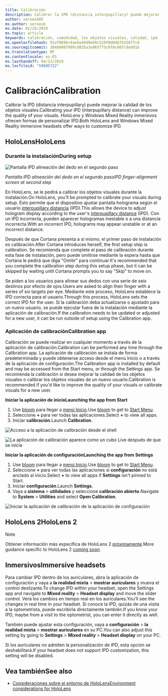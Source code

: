 ```yaml
---
title: Calibración
description: Calibrar la IPD (distancia interpupillary) puede mejorar la calidad de los objetos visuales. HoloLens y Windows Mixed Reality inmersivos ofrecen formas de personalizar IPD.
author: xerxesb85
ms.author: xerxesb
ms.date: 02/24/2019
ms.topic: article
keywords: calibración, comodidad, los objetos visuales, calidad, ipd
ms.openlocfilehash: 91af069bc4ae5e49d9eb9c529f0d0db7b1567fc8
ms.sourcegitcommit: 384b0087899cd835a3a965f75c6f6c607c9edd1b
ms.translationtype: MT
ms.contentlocale: es-ES
ms.lasthandoff: 04/12/2019
ms.locfileid: "59605722"
---
```

# <a name="calibration"></a><span data-ttu-id="f5184-105">Calibración</span><span class="sxs-lookup"><span data-stu-id="f5184-105">Calibration</span></span>

<span data-ttu-id="f5184-106">Calibrar la IPD (distancia interpupillary) puede mejorar la calidad de los objetos visuales.</span><span class="sxs-lookup"><span data-stu-id="f5184-106">Calibrating your IPD (interpupillary distance) can improve the quality of your visuals.</span></span> <span data-ttu-id="f5184-107">HoloLens y Windows Mixed Reality inmersivos ofrecen formas de personalizar IPD.</span><span class="sxs-lookup"><span data-stu-id="f5184-107">Both HoloLens and Windows Mixed Reality immersive headsets offer ways to customize IPD.</span></span>

## <a name="hololens"></a><span data-ttu-id="f5184-108">HoloLens</span><span class="sxs-lookup"><span data-stu-id="f5184-108">HoloLens</span></span>

### <a name="during-setup"></a><span data-ttu-id="f5184-109">Durante la instalación</span><span class="sxs-lookup"><span data-stu-id="f5184-109">During setup</span></span>

![Pantalla IPD alineación del dedo en el segundo paso](images/ipd-finger-alignment-300px.jpg)<br>

<span data-ttu-id="f5184-111">*Pantalla IPD alineación del dedo en el segundo paso*</span><span class="sxs-lookup"><span data-stu-id="f5184-111">*IPD finger-alignment screen at second step*</span></span>

<span data-ttu-id="f5184-112">En HoloLens, se le pedirá a calibrar los objetos visuales durante la instalación.</span><span class="sxs-lookup"><span data-stu-id="f5184-112">On HoloLens, you'll be prompted to calibrate your visuals during setup.</span></span> <span data-ttu-id="f5184-113">Esto permite que el dispositivo ajustar pantalla holograma según el usuario [interpupillary distancia](https://en.wikipedia.org/wiki/Interpupillary_distance) (IPD).</span><span class="sxs-lookup"><span data-stu-id="f5184-113">This allows the device to adjust hologram display according to the user's [interpupillary distance](https://en.wikipedia.org/wiki/Interpupillary_distance) (IPD).</span></span> <span data-ttu-id="f5184-114">Con un IPD incorrecta, pueden aparecer hologramas inestable o a una distancia incorrecta.</span><span class="sxs-lookup"><span data-stu-id="f5184-114">With an incorrect IPD, holograms may appear unstable or at an incorrect distance.</span></span>

<span data-ttu-id="f5184-115">Después de que Cortana presenta a sí mismo, el primer paso de instalación es calibración.</span><span class="sxs-lookup"><span data-stu-id="f5184-115">After Cortana introduces herself, the first setup step is calibration.</span></span> <span data-ttu-id="f5184-116">Se recomienda que complete el paso de calibración durante esta fase de instalación, pero puede omitirse mediante la espera hasta que Cortana le pedirá que diga "Omitir" para continuar.</span><span class="sxs-lookup"><span data-stu-id="f5184-116">It's recommended that you complete the calibration step during this setup phase, but it can be skipped by waiting until Cortana prompts you to say "Skip" to move on.</span></span>

<span data-ttu-id="f5184-117">Se piden a los usuarios para alinear sus dedos con una serie de seis destinos por efecto de ojos.</span><span class="sxs-lookup"><span data-stu-id="f5184-117">Users are asked to align their finger with a series of six targets per eye.</span></span> <span data-ttu-id="f5184-118">Mediante este proceso, HoloLens establece la IPD correcta para el usuario.</span><span class="sxs-lookup"><span data-stu-id="f5184-118">Through this process, HoloLens sets the correct IPD for the user.</span></span> <span data-ttu-id="f5184-119">Si la calibración deba actualizarse o ajustado para un nuevo usuario, se puede ejecutar fuera de la instalación mediante la aplicación de calibración.</span><span class="sxs-lookup"><span data-stu-id="f5184-119">If the calibration needs to be updated or adjusted for a new user, it can be run outside of setup using the Calibration app.</span></span>

### <a name="calibration-app"></a><span data-ttu-id="f5184-120">Aplicación de calibración</span><span class="sxs-lookup"><span data-stu-id="f5184-120">Calibration app</span></span>

<span data-ttu-id="f5184-121">Calibración se puede realizar en cualquier momento a través de la aplicación de calibración.</span><span class="sxs-lookup"><span data-stu-id="f5184-121">Calibration can be performed any time through the Calibration app.</span></span> <span data-ttu-id="f5184-122">La aplicación de calibración se instala de forma predeterminada y puede obtenerse acceso desde el menú Inicio o a través de la aplicación de configuración.</span><span class="sxs-lookup"><span data-stu-id="f5184-122">The Calibration app is installed by default and may be accessed from the Start menu, or through the Settings app.</span></span> <span data-ttu-id="f5184-123">Se recomienda la calibración si desea mejorar la calidad de los objetos visuales o calibrar los objetos visuales de un nuevo usuario.</span><span class="sxs-lookup"><span data-stu-id="f5184-123">Calibration is recommended if you'd like to improve the quality of your visuals or calibrate visuals for a new user.</span></span>

<span data-ttu-id="f5184-124">**Iniciar la aplicación de inicio**</span><span class="sxs-lookup"><span data-stu-id="f5184-124">**Launching the app from Start**</span></span>
1. <span data-ttu-id="f5184-125">Use [bloom](gestures.md#bloom) para llegar a [menú Inicio](navigating-the-windows-mixed-reality-home.md#start-menu).</span><span class="sxs-lookup"><span data-stu-id="f5184-125">Use [bloom](gestures.md#bloom) to get to [Start Menu](navigating-the-windows-mixed-reality-home.md#start-menu).</span></span>
2. <span data-ttu-id="f5184-126">Seleccione **+** para ver todas las aplicaciones.</span><span class="sxs-lookup"><span data-stu-id="f5184-126">Select **+** to view all apps.</span></span>
3. <span data-ttu-id="f5184-127">Iniciar **calibración**.</span><span class="sxs-lookup"><span data-stu-id="f5184-127">Launch **Calibration**.</span></span>

![Acceso a la aplicación de calibración desde el shell](images/calibration-shell.png)

![La aplicación de calibración aparece como un cubo Live después de que se inicia](images/calibration-livecube-200px.png)

<span data-ttu-id="f5184-130">**Iniciar la aplicación de configuración**</span><span class="sxs-lookup"><span data-stu-id="f5184-130">**Launching the app from Settings**</span></span>
1. <span data-ttu-id="f5184-131">Use [bloom](gestures.md#bloom) para llegar a [menú Inicio](navigating-the-windows-mixed-reality-home.md#start-menu).</span><span class="sxs-lookup"><span data-stu-id="f5184-131">Use [bloom](gestures.md#bloom) to get to [Start Menu](navigating-the-windows-mixed-reality-home.md#start-menu).</span></span>
2. <span data-ttu-id="f5184-132">Seleccione **+** para ver todas las aplicaciones si **configuración** no está anclado al inicio.</span><span class="sxs-lookup"><span data-stu-id="f5184-132">Select **+** to view all apps if **Settings** isn't pinned to Start.</span></span>
3. <span data-ttu-id="f5184-133">Iniciar **configuración**.</span><span class="sxs-lookup"><span data-stu-id="f5184-133">Launch **Settings**.</span></span>
4. <span data-ttu-id="f5184-134">Vaya a **sistema** > **utilidades** y seleccione **calibración abierto**.</span><span class="sxs-lookup"><span data-stu-id="f5184-134">Navigate to **System** > **Utilities** and select **Open Calibration**.</span></span>

![Iniciar la aplicación de calibración de la aplicación de configuración](images/calibration-settings-500px.jpg)

## <a name="hololens-2"></a><span data-ttu-id="f5184-136">HoloLens 2</span><span class="sxs-lookup"><span data-stu-id="f5184-136">HoloLens 2</span></span>

> [!NOTE]
> <span data-ttu-id="f5184-137">Obtener información más específica de HoloLens 2 [próximamente](index.md#news-and-notes).</span><span class="sxs-lookup"><span data-stu-id="f5184-137">More guidance specific to HoloLens 2 [coming soon](index.md#news-and-notes).</span></span>

## <a name="immersive-headsets"></a><span data-ttu-id="f5184-138">Inmersivos</span><span class="sxs-lookup"><span data-stu-id="f5184-138">Immersive headsets</span></span>

<span data-ttu-id="f5184-139">Para cambiar IPD dentro de los auriculares, abra la aplicación de configuración y vaya a **la realidad mixta** > **mostrar auriculares** y mueva el control deslizante.</span><span class="sxs-lookup"><span data-stu-id="f5184-139">To change IPD within your headset, open the Settings app and navigate to **Mixed reality** > **Headset display** and move the slider control.</span></span> <span data-ttu-id="f5184-140">Verá los cambios en tiempo real en los auriculares.</span><span class="sxs-lookup"><span data-stu-id="f5184-140">You’ll see the changes in real time in your headset.</span></span> <span data-ttu-id="f5184-141">Si conoce la IPD, quizás de una visita a la optometrista, puede escribirla directamente también.</span><span class="sxs-lookup"><span data-stu-id="f5184-141">If you know your IPD, maybe from a visit to the optometrist, you can enter it directly as well.</span></span>

<span data-ttu-id="f5184-142">También puede ajustar esta configuración, vaya a **configuración** > **la realidad mixta** > **mostrar auriculares** en su PC.</span><span class="sxs-lookup"><span data-stu-id="f5184-142">You can also adjust this setting by going to **Settings** > **Mixed reality** > **Headset display** on your PC.</span></span>

<span data-ttu-id="f5184-143">Si los auriculares no admiten la personalización de IPD, esta opción se deshabilitará.</span><span class="sxs-lookup"><span data-stu-id="f5184-143">If your headset does not support IPD customization, this setting will be disabled.</span></span>

## <a name="see-also"></a><span data-ttu-id="f5184-144">Vea también</span><span class="sxs-lookup"><span data-stu-id="f5184-144">See also</span></span>
* [<span data-ttu-id="f5184-145">Consideraciones sobre el entorno de HoloLens</span><span class="sxs-lookup"><span data-stu-id="f5184-145">Environment considerations for HoloLens</span></span>](environment-considerations-for-hololens.md)
